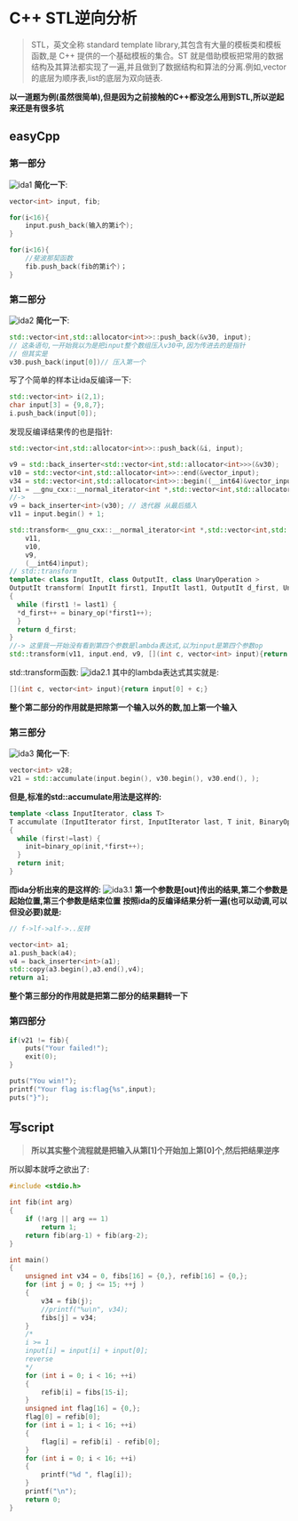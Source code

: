 # C++ STL逆向分析
>STL，英文全称 standard template library,其包含有大量的模板类和模板函数,是 C++ 提供的一个基础模板的集合。ST 就是借助模板把常用的数据结构及其算法都实现了一遍,并且做到了数据结构和算法的分离.例如,vector的底层为顺序表,list的底层为双向链表.

**以一道题为例(虽然很简单),但是因为之前接触的C++都没怎么用到STL,所以逆起来还是有很多坑**

## easyCpp

### 第一部分
![ida1](pics/ida1.png)
**简化一下**:
```C++
vector<int> input, fib;

for(i<16){
    input.push_back(输入的第i个);
}

for(i<16){
    //斐波那契函数
    fib.push_back(fib的第i个)；
}
```
### 第二部分
![ida2](pics/ida2.png)
**简化一下**:
```C++
std::vector<int,std::allocator<int>>::push_back(&v30, input);
// 这条语句,一开始我以为是把input整个数组压入v30中,因为传进去的是指针
// 但其实是
v30.push_back(input[0])// 压入第一个
```
写了个简单的样本让ida反编译一下:
```C++
std::vector<int> i(2,1);
char input[3] = {9,8,7};
i.push_back(input[0]);
```
发现反编译结果传的也是指针:
```C++
std::vector<int,std::allocator<int>>::push_back(&i, input);
```

```C++
v9 = std::back_inserter<std::vector<int,std::allocator<int>>>(&v30);
v10 = std::vector<int,std::allocator<int>>::end(&vector_input);
v34 = std::vector<int,std::allocator<int>>::begin((__int64)&vector_input);
v11 = __gnu_cxx::__normal_iterator<int *,std::vector<int,std::allocator<int>>>::operator+(&v34, 1LL);
//->
v9 = back_inserter<int>(v30); // 迭代器 从最后插入
v11 = input.begin() + 1;

std::transform<__gnu_cxx::__normal_iterator<int *,std::vector<int,std::allocator<int>>>,std::back_insert_iterator<std::vector<int,std::allocator<int>>>,main::{lambda(int)#1}>(
    v11,
    v10,
    v9,
    (__int64)input);
// std::transform
template< class InputIt, class OutputIt, class UnaryOperation > 
OutputIt transform( InputIt first1, InputIt last1, OutputIt d_first, UnaryOperation unary_op ) 
{ 
  while (first1 != last1) { 
  *d_first++ = binary_op(*first1++); 
  } 
  return d_first; 
}
//-> 这里我一开始没有看到第四个参数是lambda表达式,以为input是第四个参数op
std::transform(v11, input.end, v9, [](int c, vector<int> input){return input[0] + c;});// input其实是lambda表达式的参数
```
std::transform函数:
![ida2.1](pics/ida2.1.png)
其中的lambda表达式其实就是:
```C++
[](int c, vector<int> input){return input[0] + c;}
```
**整个第二部分的作用就是把除第一个输入以外的数,加上第一个输入**

### 第三部分
![ida3](pics/ida3.png)
**简化一下**:
```C++
vector<int> v28;
v21 = std::accumulate(input.begin(), v30.begin(), v30.end(), );
```
**但是,标准的std::accumulate用法是这样的:**
```C++
template <class InputIterator, class T>
T accumulate (InputIterator first, InputIterator last, T init, BinaryOperation binary_op)
{
  while (first!=last) {
    init=binary_op(init,*first++);
  }
  return init;
}
```
**而ida分析出来的是这样的:**
![ida3.1](pics/ida3.1.png)
**第一个参数是[out]传出的结果,第二个参数是起始位置,第三个参数是结束位置**
**按照ida的反编译结果分析一遍(也可以动调,可以但没必要)就是:**
```C++
// f->lf->alf->..反转

vector<int> a1;
a1.push_back(a4);
v4 = back_inserter<int>(a1);
std::copy(a3.begin(),a3.end(),v4);
return a1;
```
**整个第三部分的作用就是把第二部分的结果翻转一下**

### 第四部分
```C++
if(v21 != fib){
    puts("Your failed!");
    exit(0);
}

puts("You win!");
printf("Your flag is:flag{%s",input);
puts("}");
```
## 写script
>**所以其实整个流程就是把输入从第[1]个开始加上第[0]个,然后把结果逆序**

所以脚本就呼之欲出了:
```C++
#include <stdio.h>

int fib(int arg)
{
    if (!arg || arg == 1)
	    return 1;
    return fib(arg-1) + fib(arg-2);
}

int main()
{
    unsigned int v34 = 0, fibs[16] = {0,}, refib[16] = {0,};
    for (int j = 0; j <= 15; ++j )
    {
    	v34 = fib(j);
    	//printf("%u\n", v34);
    	fibs[j] = v34;
    }   
    /*
    i >= 1
    input[i] = input[i] + input[0];
    reverse
    */  
    for (int i = 0; i < 16; ++i)
    {
        refib[i] = fibs[15-i];
    }   
    unsigned int flag[16] = {0,};
    flag[0] = refib[0];
    for (int i = 1; i < 16; ++i)
    {
        flag[i] = refib[i] - refib[0];
    }   
    for (int i = 0; i < 16; ++i)
    {
        printf("%d ", flag[i]);
    }
    printf("\n");   
    return 0;
}
```
